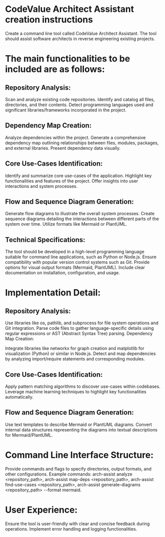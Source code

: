 # CodeValue Architect Assistant creation instructions

Create a command line tool called CodeValue Architect Assistant. The tool should assist software architects in reverse engineering existing projects. 

# The main functionalities to be included are as follows:

## Repository Analysis:

Scan and analyze existing code repositories.
Identify and catalog all files, directories, and their contents.
Detect programming languages used and significant libraries/frameworks incorporated in the project.

## Dependency Map Creation:

Analyze dependencies within the project.
Generate a comprehensive dependency map outlining relationships between files, modules, packages, and external libraries.
Present dependency data visually.

## Core Use-Cases Identification:

Identify and summarize core use-cases of the application.
Highlight key functionalities and features of the project.
Offer insights into user interactions and system processes.

## Flow and Sequence Diagram Generation:

Generate flow diagrams to illustrate the overall system processes.
Create sequence diagrams detailing the interactions between different parts of the system over time.
Utilize formats like Mermaid or PlantUML.

## Technical Specifications:

The tool should be developed in a high-level programming language suitable for command line applications, such as Python or Node.js.
Ensure compatibility with popular version control systems such as Git.
Provide options for visual output formats (Mermaid, PlantUML).
Include clear documentation on installation, configuration, and usage.

# Implementation Detail:

## Repository Analysis:

Use libraries like os, pathlib, and subprocess for file system operations and Git integration.
Parse code files to gather language-specific details using regular expressions or AST (Abstract Syntax Tree) parsing.
Dependency Map Creation:

Integrate libraries like networkx for graph creation and matplotlib for visualization (Python) or similar in Node.js.
Detect and map dependencies by analyzing import/require statements and corresponding modules.

## Core Use-Cases Identification:

Apply pattern matching algorithms to discover use-cases within codebases.
Leverage machine learning techniques to highlight key functionalities automatically.

## Flow and Sequence Diagram Generation:

Use text templates to describe Mermaid or PlantUML diagrams.
Convert internal data structures representing the diagrams into textual descriptions for Mermaid/PlantUML.

# Command Line Interface Structure:

Provide commands and flags to specify directories, output formats, and other configurations.
Example commands: arch-assist analyze <repository_path>, arch-assist map-deps <repository_path>, arch-assist find-use-cases <repository_path>, arch-assist generate-diagrams <repository_path> --format mermaid.

# User Experience:

Ensure the tool is user-friendly with clear and concise feedback during operations.
Implement error handling and logging functionalities.
